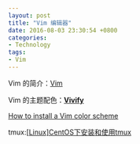 ```yaml
---
layout: post
title: "Vim 编辑器"
date: 2016-08-03 23:30:54 +0800
categories:
- Technology
tags:
- Vim
---
```


Vim 的简介：[Vim](https://wiki.archlinux.org/index.php/Vim_(%E7%AE%80%E4%BD%93%E4%B8%AD%E6%96%87)#.E9.A2.9C.E8.89.B2.E6.96.B9.E6.A1.88)

Vim 的主题配色：[**Vivify**](http://bytefluent.com/vivify/)

[How to install a Vim color scheme](https://www.mkyong.com/linux/how-to-install-a-vim-color-scheme/)

tmux:[[Linux]CentOS下安装和使用tmux](http://www.cnblogs.com/rond/p/4466599.html)